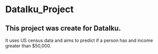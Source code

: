 # DataIku_Project

## This project was create for DataIku. 

It uses US census data and aims to predict if a person has and income greater than $50,000.
